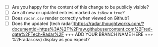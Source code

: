- [ ] Are you happy for the content of this change to be publicly visible?
- [ ] Are all new or updated entries marked as `isNew` = `true`?
- [ ] Does `radar.csv` render correctly when viewed on Github?
- [ ] Does the updated [tech radar](https://radar.thoughtworks.com/?documentId=https%3A%2F%2Fraw.githubusercontent.com%2Fred-gate%2FTech-Radar%2F +++ ADD YOUR BRANCH NAME HERE +++  %2Fradar.csv) display as you expect?
